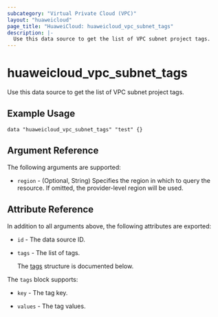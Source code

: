 ```yaml
---
subcategory: "Virtual Private Cloud (VPC)"
layout: "huaweicloud"
page_title: "HuaweiCloud: huaweicloud_vpc_subnet_tags"
description: |-
  Use this data source to get the list of VPC subnet project tags.
---
```


# huaweicloud_vpc_subnet_tags

Use this data source to get the list of VPC subnet project tags.

## Example Usage

```hcl
data "huaweicloud_vpc_subnet_tags" "test" {}
```

## Argument Reference

The following arguments are supported:

* `region` - (Optional, String) Specifies the region in which to query the resource.
  If omitted, the provider-level region will be used.

## Attribute Reference

In addition to all arguments above, the following attributes are exported:

* `id` - The data source ID.

* `tags` - The list of tags.

  The [tags](#tags_struct) structure is documented below.

<a name="tags_struct"></a>
The `tags` block supports:

* `key` - The tag key.

* `values` - The tag values.
